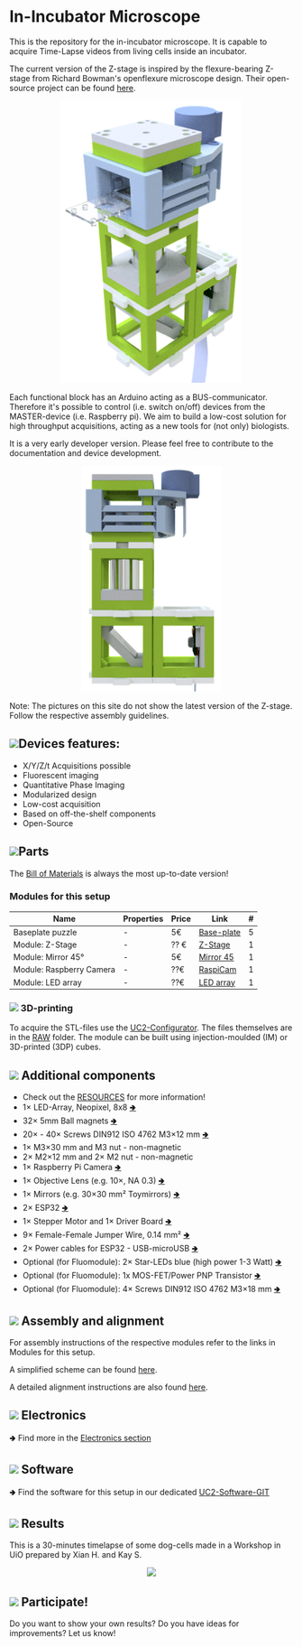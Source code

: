 # In-Incubator Microscope
This is the repository for the in-incubator microscope. It is capable to acquire Time-Lapse videos from living cells inside an incubator.

The current version of the Z-stage is inspired by the flexure-bearing Z-stage from Richard Bowman's openflexure microscope design. Their open-source project can be found [here](https://openflexure.org).

<p align="center">
<img src="./IMAGES/Application_Incubator_Microscope_v3.png" height="500">
</p>

Each functional block has an Arduino acting as a BUS-communicator. Therefore it's possible to control (i.e. switch on/off) devices from the MASTER-device (i.e. Raspberry pi). We aim to build a low-cost solution for high throughput acquisitions, acting as a new tools for (not only) biologists.

It is a very early developer version. Please feel free to contribute to the documentation and device development.

<p align="center">
<img src="./IMAGES/Application_Incubator_Microscope_v3_2.png" height="400">
</p>

Note: The pictures on this site do not show the latest version of the Z-stage. Follow the respective assembly guidelines.

## <img src="./IMAGES/F.png" width="40">Devices features:

* X/Y/Z/t Acquisitions possible
* Fluorescent imaging
* Quantitative Phase Imaging
* Modularized design
* Low-cost acquisition
* Based on off-the-shelf components
* Open-Source

## <img src="./IMAGES/D.png" width="40">Parts
The [Bill of Materials](https://docs.google.com/spreadsheets/d/1U1MndGKRCs0LKE5W8VGreCv9DJbQVQv7O6kgLlB6ZmE/edit?usp=sharing) is always the most up-to-date version!

### Modules for this setup

|  Name | Properties  |  Price | Link  | # |
|---|---|---|---|---|
|  Baseplate puzzle| - | 5€  | [Base-plate](../../CAD/ASSEMBLY_Baseplate/)   | 5|
|  Module: Z-Stage | -  | ?? €  | [Z-Stage](../../CAD/ASSEMBLY_CUBE_Z-STAGE_sample)  | 1|
|  Module: Mirror 45°  | - | 5€  | [Mirror 45](../../CAD/ASSEMBLY_CUBE_Mirror_45)  | 1|
|  Module: Raspberry Camera  | - | ??€  | [RaspiCam](../../CAD/ASSEMBLY_CUBE_RaspiCam)  | 1|
|  Module: LED array  | - | ??€  | [LED array](../../CAD/ASSEMBLY_CUBE_LED_Matrix)  | 1|

### <img src="./IMAGES/P.png" width="40"> 3D-printing
To acquire the STL-files use the [UC2-Configurator](https://uc2configurator.netlify.app/). The files themselves are in the [RAW](../../RAW/STL) folder. The module can be built using injection-moulded (IM) or 3D-printed (3DP) cubes.


## <img src="./IMAGES/B.png" width="40"> Additional components
* Check out the [RESOURCES](../../TUTORIALS/RESOURCES) for more information!
* 1× LED-Array, Neopixel, 8x8 [🢂](https://www.amazon.de/AZDelivery-Matrix-CJMCU-8-Arduino-Raspberry/dp/B078HYP681/ref=sr_1_2?__mk_de_DE=%C3%85M%C3%85%C5%BD%C3%95%C3%91&keywords=neopixel+matrix&qid=1565008576&s=gateway&sr=8-2)
*  32× 5mm Ball magnets [🢂](https://www.magnetmax.de/Neodym-Kugelmagnete/Magnetkugel-Kugelmagnet-O-5-0-mm-Neodym-vernickelt-N40-haelt-400-g::158.html)
* 20× - 40× Screws DIN912 ISO 4762 M3×12 mm [🢂](https://eshop.wuerth.de/Zylinderschraube-mit-Innensechskant-SHR-ZYL-ISO4762-88-IS25-A2K-M3X12/00843%20%2012.sku/de/DE/EUR/)
* 1× M3×30 mm and M3 nut - non-magnetic
* 2× M2×12 mm and 2× M2 nut - non-magnetic
* 1× Raspberry Pi Camera [🢂](https://www.amazon.de/Raspberry-Pi-v2-1-1080P-Kamera-Modul/dp/B01ER2SMHY/ref=sr_1_4?__mk_de_DE=%C3%85M%C3%85%C5%BD%C3%95%C3%91&crid=1LUZK9XHFS5CX&keywords=raspberry+pi+camera+v2.1&qid=1565008837&s=gateway&sprefix=raspberry+pi+camera+%2Caps%2C163&sr=8-4)
* 1× Objective Lens (e.g. 10×, NA 0.3) [🢂](https://de.aliexpress.com/item/32947647522.html?spm=a2g0x.search0104.3.54.6cf57a4c3DwsTO&transAbTest=ae803_3&ws_ab_test=searchweb0_0%2Csearchweb201602_6_10065_10130_10068_10890_10547_319_10546_317_10548_10545_10696_10084_453_454_10083_10618_10307_537_536_10902_10059_10884_10887_321_322_10103%2Csearchweb201603_6%2CppcSwitch_0&algo_pvid=06d972be-b176-4446-8665-56d9e61a8d2c&algo_expid=06d972be-b176-4446-8665-56d9e61a8d2c-7)
* 1× Mirrors (e.g. 30×30 mm² Toymirrors) [🢂](https://www.amazon.de/Rayher-14548606-Spiegelmosaik-selbstklebend-SB-Btl/dp/B008KJ8438/ref=pd_bxgy_201_img_3/258-8761405-4543762?_encoding=UTF8&pd_rd_i=B008KJ8438&pd_rd_r=80fd534c-997b-4a19-b91a-9bf38dbf4ade&pd_rd_w=4DEXV&pd_rd_wg=7SLRE&pf_rd_p=98c98f04-e797-4e4b-a352-48f7266a41af&pf_rd_r=N95R9S45MNSYNQX2BAJE&psc=1&refRID=N95R9S45MNSYNQX2BAJE)
* 2× ESP32 [🢂](https://www.amazon.de/AZDelivery-NodeMCU-Development-Nachfolgermodell-ESP8266/dp/B074RGW2VQ/ref=sr_1_3?__mk_de_DE=%C3%85M%C3%85%C5%BD%C3%95%C3%91&keywords=esp32&qid=1565008313&s=gateway&sr=8-3)
* 1× Stepper Motor and 1× Driver Board [🢂](https://www.amazon.de/Elegoo-Stepper-Schrittmotor-28BYJ-48-Treiberplatine/dp/B01MEGIHLF/ref=sr_1_1_sspa?__mk_de_DE=%C3%85M%C3%85%C5%BD%C3%95%C3%91&keywords=stepper+arduino&qid=1565008205&s=gateway&sr=8-1-spons&psc=1)
* 9× Female-Female Jumper Wire, 0.14 mm² [🢂](https://www.amazon.de/ZOORE-120pcs-Multicolored-Female-Breadboard/dp/B07P85V1G3/ref=sr_1_5?__mk_de_DE=%C3%85M%C3%85%C5%BD%C3%95%C3%91&keywords=jumper+male&qid=1565690543&s=industrial&sr=1-5)
* 2× Power cables for ESP32 - USB-microUSB [🢂](https://www.amazon.de/dp/B0778FV6K4/ref=sr_1_2?dchild=1&fst=as%3Aoff&qid=1586361990&refinements=p_89%3AGritin&rnid=669059031&s=computers&sr=1-2)
* Optional (for Fluomodule): 2× Star-LEDs blue (high power 1-3 Watt) [🢂](https://www.ebay.de/itm/Hi-Power-LED-1W-3W-UV-STAR-Ultraviolet-/131326525056?var=)
* Optional (for Fluomodule): 1x MOS-FET/Power PNP Transistor [🢂](https://www.ebay.de/itm/BD809-Transistor-npn-80V-10A-90W-TO220/360661360188?hash=item53f9179e3c:g:ssEAAOSw-fNaqt1l)
* Optional (for Fluomodule): 4× Screws DIN912 ISO 4762 M3×18 mm [🢂](https://eshop.wuerth.de/Zylinderschraube-mit-Innensechskant-SHR-ZYL-ISO4762-88-IS25-A2K-M3X18/00843%20%2018.sku/de/DE/EUR/)

## <img src="./IMAGES/A.png" width="40"> Assembly and alignment
For assembly instructions of the respective modules refer to the links in Modules for this setup.

A simplified scheme can be found [here](./IMAGES/UC2_fullBOX_incubator_EN.pdf).

A detailed alignment instructions are also found [here](../../WORKSHOP/TiM2020).

## <img src="./IMAGES/L.png" width="40"> Electronics
🢂 Find more in the [Electronics section](../../ELECTRONICS)

## <img src="./IMAGES/W.png" width="40"> Software
🢂 Find the software for this setup in our dedicated [UC2-Software-GIT](https://github.com/bionanoimaging/UC2-Software-GIT)

## <img src="./IMAGES/E.png" width="40"> Results

This is a 30-minutes timelapse of some dog-cells made in a Workshop in UiO prepared by Xian H. and Kay S.

<p align="center">
<img src="./IMAGES/SAMPLE.gif" width="500">
</p>

## <img src="./IMAGES/S.png" width="40"> Participate!

Do you want to show your own results? Do you have ideas for improvements? Let us know!
